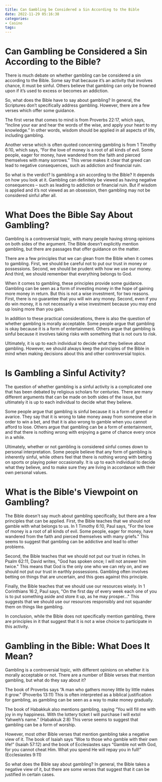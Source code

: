 ```yaml
---
title: Can Gambling be Considered a Sin According to the Bible
date: 2022-11-29 05:16:38
categories:
- Casino
tags:
---
```



#  Can Gambling be Considered a Sin According to the Bible?

There is much debate on whether gambling can be considered a sin according to the Bible. Some say that because it’s an activity that involves chance, it must be sinful. Others believe that gambling can only be frowned upon if it’s used to excess or becomes an addiction.

So, what does the Bible have to say about gambling? In general, the Scriptures don’t specifically address gambling. However, there are a few verses which offer some guidance.

The first verse that comes to mind is from Proverbs 22:17, which says, “Incline your ear and hear the words of the wise, and apply your heart to my knowledge.” In other words, wisdom should be applied in all aspects of life, including gambling.

Another verse which is often quoted concerning gambling is from 1 Timothy 6:10, which says, “For the love of money is a root of all kinds of evil. Some people, eager for money, have wandered from the faith and pierced themselves with many sorrows.” This verse makes it clear that greed can lead to negative consequences, such as addiction and financial ruin.

So what is the verdict? Is gambling a sin according to the Bible? It depends on how you look at it. Gambling can definitely be viewed as having negative consequences – such as leading to addiction or financial ruin. But if wisdom is applied and it’s not viewed as an obsession, then gambling may not be considered sinful after all.

#  What Does the Bible Say About Gambling? 

Gambling is a controversial topic, with many people having strong opinions on both sides of the argument. The Bible doesn’t explicitly mention gambling, but there are passages that offer guidance on the matter.

There are a few principles that we can glean from the Bible when it comes to gambling. First, we should be careful not to put our trust in money or possessions. Second, we should be prudent with how we use our money. And third, we should remember that everything belongs to God.

When it comes to gambling, these principles provide some guidance. Gambling can be seen as a form of investing money in the hope of gaining more money in return. But this is not a wise investment, for two reasons. First, there is no guarantee that you will win any money. Second, even if you do win money, it is not necessarily a wise investment because you may end up losing more than you gain.

In addition to these practical considerations, there is also the question of whether gambling is morally acceptable. Some people argue that gambling is okay because it is a form of entertainment. Others argue that gambling is sinful because it involves taking risks with something that is not ours to risk.

Ultimately, it is up to each individual to decide what they believe about gambling. However, we should always keep the principles of the Bible in mind when making decisions about this and other controversial topics.

#  Is Gambling a Sinful Activity? 

The question of whether gambling is a sinful activity is a complicated one that has been debated by religious scholars for centuries. There are many different arguments that can be made on both sides of the issue, but ultimately it is up to each individual to decide what they believe.

Some people argue that gambling is sinful because it is a form of greed or avarice. They say that it is wrong to take money away from someone else in order to win a bet, and that it is also wrong to gamble when you cannot afford to lose. Others argue that gambling can be a form of entertainment, and that there is nothing wrong with enjoying a game of chance every once in a while.

Ultimately, whether or not gambling is considered sinful comes down to personal interpretation. Some people believe that any form of gambling is inherently sinful, while others feel that there is nothing wrong with betting on sports or playing poker occasionally. It is up to each individual to decide what they believe, and to make sure they are living in accordance with their own personal values.

#  What is the Bible's Viewpoint on Gambling? 

The Bible doesn't say much about gambling specifically, but there are a few principles that can be applied. First, the Bible teaches that we should not gamble with what belongs to us. In 1 Timothy 6:10, Paul says, "For the love of money is a root of all kinds of evil. Some people, eager for money, have wandered from the faith and pierced themselves with many griefs." This seems to suggest that gambling can be addictive and lead to other problems.

Second, the Bible teaches that we should not put our trust in riches. In Psalm 62:11, David writes, "God has spoken once; I will not answer him twice." This means that God is the only one who we can rely on, and we should not put our trust in earthly possessions. Gambling often involves betting on things that are uncertain, and this goes against this principle.

Finally, the Bible teaches that we should use our resources wisely. In 1 Corinthians 16:2, Paul says, "On the first day of every week each one of you is to put something aside and store it up, as he may prosper…" This suggests that we should use our resources responsibly and not squander them on things like gambling.

In conclusion, while the Bible does not specifically mention gambling, there are principles in it that suggest that it is not a wise choice to participate in this activity.

#  Gambling in the Bible: What Does It Mean?

Gambling is a controversial topic, with different opinions on whether it is morally acceptable or not. There are a number of Bible verses that mention gambling, but what do they say about it?

The book of Proverbs says “A man who gathers money little by little makes it grow.” (Proverbs 13:11) This is often interpreted as a biblical justification for gambling, as gambling can be seen as a way to make money gradually.

The book of Habakkuk also mentions gambling, saying “You will fill me with joy in my happiness. With the lottery ticket I will purchase I will extol Yahweh’s name.” (Habakkuk 2:8) This verse seems to suggest that gambling can be a form of worship.

However, most other Bible verses that mention gambling take a negative view of it. The book of Isaiah says “Woe to those who gamble with their own life!” (Isaiah 57:12) and the book of Ecclesiastes says “Gamble not with God, for you cannot cheat Him. What you spend He will repay you in full!” (Ecclesiastes 9:11)

So what does the Bible say about gambling? In general, the Bible takes a negative view of it, but there are some verses that suggest that it can be justified in certain cases.